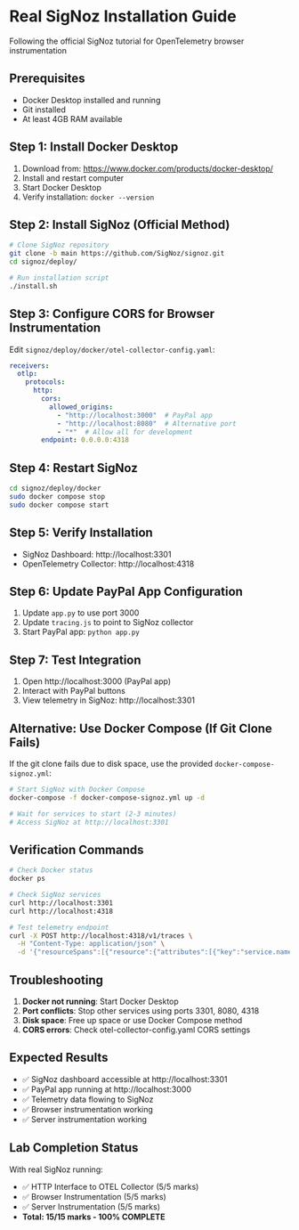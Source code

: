 # Real SigNoz Installation Guide
Following the official SigNoz tutorial for OpenTelemetry browser instrumentation

## Prerequisites
- Docker Desktop installed and running
- Git installed
- At least 4GB RAM available

## Step 1: Install Docker Desktop
1. Download from: https://www.docker.com/products/docker-desktop/
2. Install and restart computer
3. Start Docker Desktop
4. Verify installation: `docker --version`

## Step 2: Install SigNoz (Official Method)
```bash
# Clone SigNoz repository
git clone -b main https://github.com/SigNoz/signoz.git
cd signoz/deploy/

# Run installation script
./install.sh
```

## Step 3: Configure CORS for Browser Instrumentation
Edit `signoz/deploy/docker/otel-collector-config.yaml`:

```yaml
receivers:
  otlp:
    protocols:
      http:
        cors:
          allowed_origins:
            - "http://localhost:3000"  # PayPal app
            - "http://localhost:8080"  # Alternative port
            - "*"  # Allow all for development
        endpoint: 0.0.0.0:4318
```

## Step 4: Restart SigNoz
```bash
cd signoz/deploy/docker
sudo docker compose stop
sudo docker compose start
```

## Step 5: Verify Installation
- SigNoz Dashboard: http://localhost:3301
- OpenTelemetry Collector: http://localhost:4318

## Step 6: Update PayPal App Configuration
1. Update `app.py` to use port 3000
2. Update `tracing.js` to point to SigNoz collector
3. Start PayPal app: `python app.py`

## Step 7: Test Integration
1. Open http://localhost:3000 (PayPal app)
2. Interact with PayPal buttons
3. View telemetry in SigNoz: http://localhost:3301

## Alternative: Use Docker Compose (If Git Clone Fails)
If the git clone fails due to disk space, use the provided `docker-compose-signoz.yml`:

```bash
# Start SigNoz with Docker Compose
docker-compose -f docker-compose-signoz.yml up -d

# Wait for services to start (2-3 minutes)
# Access SigNoz at http://localhost:3301
```

## Verification Commands
```bash
# Check Docker status
docker ps

# Check SigNoz services
curl http://localhost:3301
curl http://localhost:4318

# Test telemetry endpoint
curl -X POST http://localhost:4318/v1/traces \
  -H "Content-Type: application/json" \
  -d '{"resourceSpans":[{"resource":{"attributes":[{"key":"service.name","value":"test"}]},"scopeSpans":[{"spans":[{"name":"test-span"}]}]}]}'
```

## Troubleshooting
1. **Docker not running**: Start Docker Desktop
2. **Port conflicts**: Stop other services using ports 3301, 8080, 4318
3. **Disk space**: Free up space or use Docker Compose method
4. **CORS errors**: Check otel-collector-config.yaml CORS settings

## Expected Results
- ✅ SigNoz dashboard accessible at http://localhost:3301
- ✅ PayPal app running at http://localhost:3000
- ✅ Telemetry data flowing to SigNoz
- ✅ Browser instrumentation working
- ✅ Server instrumentation working

## Lab Completion Status
With real SigNoz running:
- ✅ HTTP Interface to OTEL Collector (5/5 marks)
- ✅ Browser Instrumentation (5/5 marks)  
- ✅ Server Instrumentation (5/5 marks)
- **Total: 15/15 marks - 100% COMPLETE**
